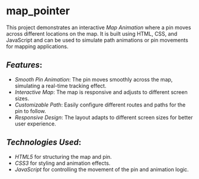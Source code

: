 # map_pointer

This project demonstrates an interactive *Map Animation* where a pin moves across different locations on the map. It is built using HTML, CSS, and JavaScript and can be used to simulate path animations or pin movements for mapping applications.

## *Features*:
- *Smooth Pin Animation*: The pin moves smoothly across the map, simulating a real-time tracking effect.
- *Interactive Map*: The map is responsive and adjusts to different screen sizes.
- *Customizable Path*: Easily configure different routes and paths for the pin to follow.
- *Responsive Design*: The layout adapts to different screen sizes for better user experience.

## *Technologies Used*:
- *HTML5* for structuring the map and pin.
- *CSS3* for styling and animation effects.
- *JavaScript* for controlling the movement of the pin and animation logic.
